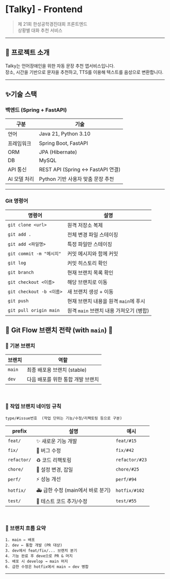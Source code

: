 # [Talky] - Frontend

> 제 21회 한성공학경진대회 프론트엔드  
> 상황별 대화 추천 서비스

---

## 📌 프로젝트 소개

Talky는 언어장애인을 위한 자동 문장 추천 앱서비스입니다.  
장소, 시간을 기반으로 문자을 추천하고, TTS를 이용해 텍스트를 음성으로 변환합니다.

---
## ✨기술 스택

### 백엔드 (Spring + FastAPI)
| 구분 | 기술                             |
|------|--------------------------------|
| 언어 | Java 21, Python 3.10           |
| 프레임워크 | Spring Boot, FastAPI           |
| ORM | JPA (Hibernate)                |
| DB | MySQL                          |
| API 통신 | REST API (Spring ↔ FastAPI 연결) |
| AI 모델 처리 | Python 기반 사용자 맞춤 문장 추천         |

---

### Git 명령어

| 명령어 | 설명 |
| --- | --- |
| `git clone <url>` | 원격 저장소 복제 |
| `git add .` | 전체 변경 파일 스테이징 |
| `git add <파일명>` | 특정 파일만 스테이징 |
| `git commit -m "메시지"` | 커밋 메시지와 함께 커밋 |
| `git log` | 커밋 히스토리 확인 |
| `git branch` | 현재 브랜치 목록 확인 |
| `git checkout <이름>` | 해당 브랜치로 이동 |
| `git checkout -b <이름>` | 새 브랜치 생성 + 이동 |
| `git push` | 현재 브랜치 내용을 원격 `main`에 푸시 |
| `git pull origin main` | 원격 `main` 브랜치 내용 가져오기 (병합) |

## 🌿 Git Flow 브랜치 전략 (with `main`) 🌿


### 🌴 기본 브랜치
| 브랜치 | 역할 |
|--------|------|
| `main`     | 최종 배포용 브랜치 (stable) |
| `dev`  | 다음 배포를 위한 통합 개발 브랜치 |

<br>

### 🌱 **작업 브랜치 네이밍 규칙**

```
type/#issue번호  (작업 단위는 기능/수정/리팩토링 등으로 구분)
``` 


| prefix       | 설명                         | 예시                              |
|--------------|------------------------------|-----------------------------------|
| `feat/`   | ✨ 새로운 기능 개발             | `feat/#15`           |
| `fix/`       | 🐛 버그 수정                    | `fix/#42`     |
| `refactor/`  | ♻️ 코드 리팩토링                | `refactor/#23`       |
| `chore/`     | 🔧 설정 변경, 잡일              | `chore/#25`        |
| `perf/`      | ⚡ 성능 개선                    | `perf/#94`        |
| `hotfix/`    | 🚑 급한 수정 (main에서 바로 분기) | `hotfix/#102`          |
| `test/`      | 🧪 테스트 코드 추가/수정        | `test/#55`    |

<br>

### 🚀 브랜치 흐름 요약

```text
1. main ← 배포
2. dev ← 통합 개발 (PR 대상)
3. dev에서 feat/fix/... 브랜치 분기
4. 기능 완료 후 deve으로 PR & 머지
5. 배포 시 develop → main 머지
6. 급한 수정은 hotfix에서 main → dev 병합
```

---
